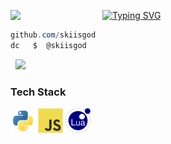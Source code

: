 [![Typing SVG](https://readme-typing-svg.herokuapp.com?font=Fira+Code&pause=1000&color=F7F7F7&center=true&width=435&lines=skiisgod+%7C%7C+p3x.7;Future+software+engineer;reverser)](https://git.io/typing-svg)
<img align="left" src="https://upload.wikimedia.org/wikipedia/commons/thumb/3/34/Red_star.svg/220px-Red_star.svg.png" width="147"/> 

```csharp
github.com/skiisgod
dc   $  @skiisgod
```
&zwnj; 
&zwnj; 
![](https://komarev.com/ghpvc/?username=skiisgod&color=grey)

<h3 align="left">Tech Stack</h3>
<p align="left"> 
    <img src="https://raw.githubusercontent.com/devicons/devicon/master/icons/python/python-original.svg" alt="python" width="40" height="40"/> 
    <img src="https://raw.githubusercontent.com/devicons/devicon/master/icons/javascript/javascript-original.svg" alt="javascript" width="40" height="40"/> 
      <img src="https://raw.githubusercontent.com/devicons/devicon/refs/heads/master/icons/lua/lua-original.svg" alt="javascript" width="40" height="40"/> 

</p>

